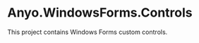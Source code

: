 Anyo.WindowsForms.Controls
==========================

This project contains Windows Forms custom controls.
